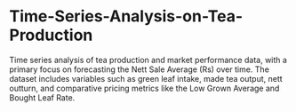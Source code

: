 # Time-Series-Analysis-on-Tea-Production
Time series analysis of tea production and market performance data, with a primary focus on forecasting the Nett Sale Average (Rs) over time. The dataset includes variables such as green leaf intake, made tea output, nett outturn, and comparative pricing metrics like the Low Grown Average and Bought Leaf Rate.
